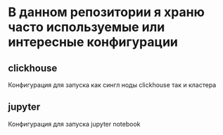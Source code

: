 
# В данном репозитории я храню часто используемые или интересные конфигурации

## clickhouse

Конфигурация для запуска как сингл ноды clickhouse так и кластера

## jupyter

Конфигурация для запуска jupyter notebook
